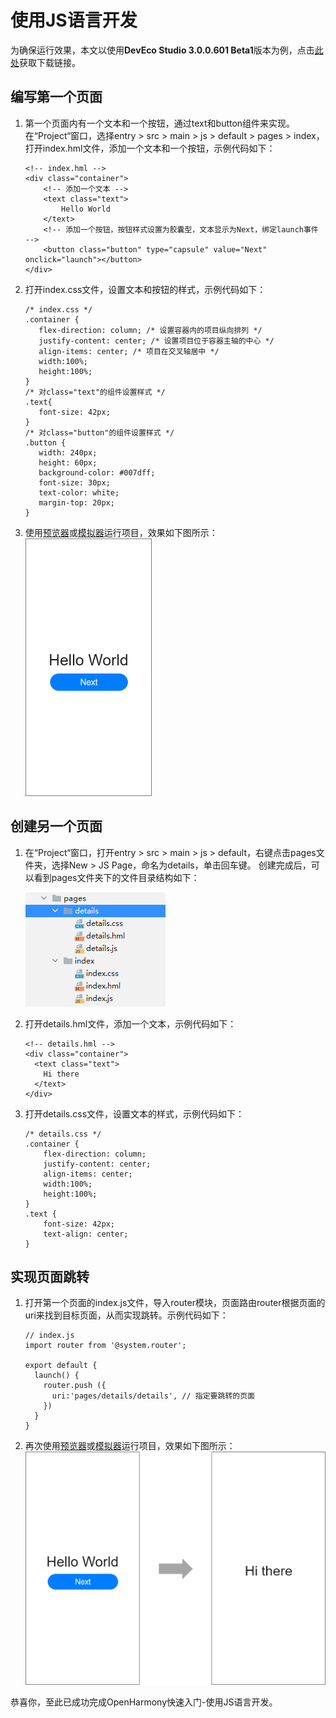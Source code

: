 # 使用JS语言开发

为确保运行效果，本文以使用**DevEco Studio 3.0.0.601 Beta1**版本为例，点击[此处](https://developer.harmonyos.com/cn/develop/deveco-studio#download_beta)获取下载链接。

## 编写第一个页面

1. 第一个页面内有一个文本和一个按钮，通过text和button组件来实现。
   在“Project“窗口，选择entry &gt; src &gt; main &gt; js &gt; default &gt; pages &gt; index，打开index.hml文件，添加一个文本和一个按钮，示例代码如下：
   
   ```
   <!-- index.hml -->
   <div class="container">
       <!-- 添加一个文本 -->
       <text class="text">
           Hello World
       </text>
       <!-- 添加一个按钮，按钮样式设置为胶囊型，文本显示为Next，绑定launch事件 -->
       <button class="button" type="capsule" value="Next" onclick="launch"></button>
   </div>
   ```
   
2. 打开index.css文件，设置文本和按钮的样式，示例代码如下：
	```
   /* index.css */
   .container {
       flex-direction: column; /* 设置容器内的项目纵向排列 */
       justify-content: center; /* 设置项目位于容器主轴的中心 */
       align-items: center; /* 项目在交叉轴居中 */
       width:100%;
       height:100%;
   }
   /* 对class="text"的组件设置样式 */
   .text{
       font-size: 42px;
   }
   /* 对class="button"的组件设置样式 */
   .button {
       width: 240px;
       height: 60px;
       background-color: #007dff;
       font-size: 30px;
       text-color: white;
       margin-top: 20px;
   }
	```

3. 使用[预览器](https://developer.harmonyos.com/cn/docs/documentation/doc-guides/previewer-0000001054328973#ZH-CN_TOPIC_0000001056725592__section16523172216252)或[模拟器](https://developer.harmonyos.com/cn/docs/documentation/doc-guides/run_simulator-0000001053303709)运行项目，效果如下图所示：
   ![zh-cn_image_0000001217683803](figures/zh-cn_image_0000001217683803.png)


## 创建另一个页面

1. 在“Project“窗口，打开entry &gt; src &gt; main &gt; js &gt; default，右键点击pages文件夹，选择New &gt; JS Page，命名为details，单击回车键。
   创建完成后，可以看到pages文件夹下的文件目录结构如下：

   ![zh-cn_image_0000001217523751](figures/zh-cn_image_0000001217523751.png)

2. 打开details.hml文件，添加一个文本，示例代码如下：
   ```
   <!-- details.hml -->
   <div class="container">
     <text class="text">
       Hi there
     </text>
   </div>
   ```

3. 打开details.css文件，设置文本的样式，示例代码如下：
   ```
   /* details.css */
   .container {
       flex-direction: column;
       justify-content: center;
       align-items: center;
       width:100%;
       height:100%;
   }
   .text {
       font-size: 42px;
       text-align: center;
   }
   ```


## 实现页面跳转

1. 打开第一个页面的index.js文件，导入router模块，页面路由router根据页面的uri来找到目标页面，从而实现跳转。示例代码如下：
   ```
   // index.js
   import router from '@system.router';

   export default {
     launch() {
       router.push ({
         uri:'pages/details/details', // 指定要跳转的页面
       })
     }
   }
   ```

2. 再次使用[预览器](https://developer.harmonyos.com/cn/docs/documentation/doc-guides/previewer-0000001054328973#ZH-CN_TOPIC_0000001056725592__section16523172216252)或[模拟器](https://developer.harmonyos.com/cn/docs/documentation/doc-guides/run_simulator-0000001053303709)运行项目，效果如下图所示：
   ![zh-cn_image_0000001217402315](figures/zh-cn_image_0000001217402315.png)

恭喜你，至此已成功完成OpenHarmony快速入门-使用JS语言开发。